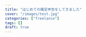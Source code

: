 ```yaml
---
title: "はじめての確定申告をしてきました"
cover: "/images/test.jpg"
categories: ["freelance"]
tags: []
draft: true
---
```

